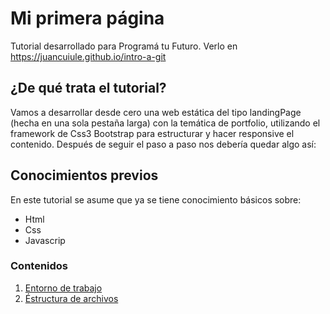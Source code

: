 # Mi primera página
Tutorial desarrollado para Programá tu Futuro. 
Verlo en https://juancuiule.github.io/intro-a-git

## ¿De qué trata el tutorial?
 Vamos a desarrollar desde cero una web estática del tipo landingPage (hecha en una sola pestaña larga) con la temática de portfolio, utilizando el framework de Css3 Bootstrap para estructurar y hacer responsive el contenido. 
Después de seguir el paso a paso nos debería quedar algo así:

## Conocimientos previos
En este tutorial se asume que ya se tiene conocimiento básicos sobre:
- Html
- Css
- Javascrip

### Contenidos
1.	[Entorno de trabajo](./entorno-trabajo.md)
1.	[Éstructura de archivos](./estructura-archivos.md)
